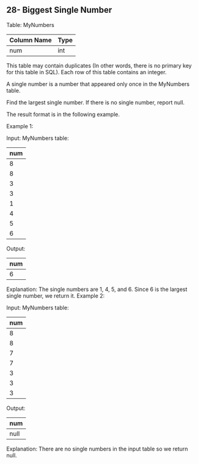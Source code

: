 ## 28- Biggest Single Number

Table: MyNumbers

| Column Name | Type |
|-------------|------|
| num         | int  |

This table may contain duplicates (In other words, there is no primary key for this table in SQL).
Each row of this table contains an integer.
 

A single number is a number that appeared only once in the MyNumbers table.

Find the largest single number. If there is no single number, report null.

The result format is in the following example.

 

Example 1:

Input: 
MyNumbers table:

| num |
|-----|
| 8   |
| 8   |
| 3   |
| 3   |
| 1   |
| 4   |
| 5   |
| 6   |

Output: 

| num |
|-----|
| 6   |

Explanation: The single numbers are 1, 4, 5, and 6.
Since 6 is the largest single number, we return it.
Example 2:

Input: 
MyNumbers table:

| num |
|-----|
| 8   |
| 8   |
| 7   |
| 7   |
| 3   |
| 3   |
| 3   |

Output: 

| num  |
|------|
| null |

Explanation: There are no single numbers in the input table so we return null.
